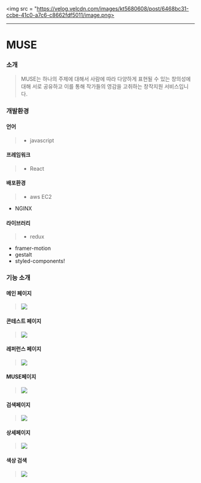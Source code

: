<img src = "https://velog.velcdn.com/images/kt5680608/post/6468bc31-ccbe-41c0-a7c6-c8662fdf5011/image.png>

<hr>

# MUSE

### 소개

> MUSE는 하나의 주제에 대해서 사람에 따라 다양하게 표현될 수 있는 창의성에 대해 서로 공유하고 이를 통해 작가들의 영감을 고취하는 창작지원 서비스입니다.

### 개발환경

#### 언어

> -   javascript

#### 프레임워크

> -   React

#### 배포환경

> -   aws EC2

-   NGINX

#### 라이브러리

> -   redux

-   framer-motion
-   gestalt
-   styled-components!

### 기능 소개

#### 메인 페이지

> ![](https://velog.velcdn.com/images/kt5680608/post/03b2c7b8-e47c-4f30-a0bb-b0766b6ec995/image.gif)

#### 콘테스트 페이지

> ![](https://velog.velcdn.com/images/kt5680608/post/f2f72d05-f0f9-4a0f-970e-9bdfceff4112/image.gif)

#### 레퍼런스 페이지

> ![](https://velog.velcdn.com/images/kt5680608/post/ca46691b-f57d-4b6d-abbb-54f572be0f65/image.gif)

#### MUSE페이지

> ![](https://velog.velcdn.com/images/kt5680608/post/251382a4-bec9-4853-a982-8a5a8ad416de/image.gif)

#### 검색페이지

> ![](https://velog.velcdn.com/images/kt5680608/post/2287b9fb-8a41-4029-b4d5-d13667417355/image.gif)

#### 상세페이지

> ![](https://velog.velcdn.com/images/kt5680608/post/ea23e0d2-723c-4e83-a25f-6c280a60d888/image.gif)

#### 색상 검색

> ![](https://velog.velcdn.com/images/kt5680608/post/e28eb620-d33e-419a-932e-91a6abf8f5e1/image.gif)
